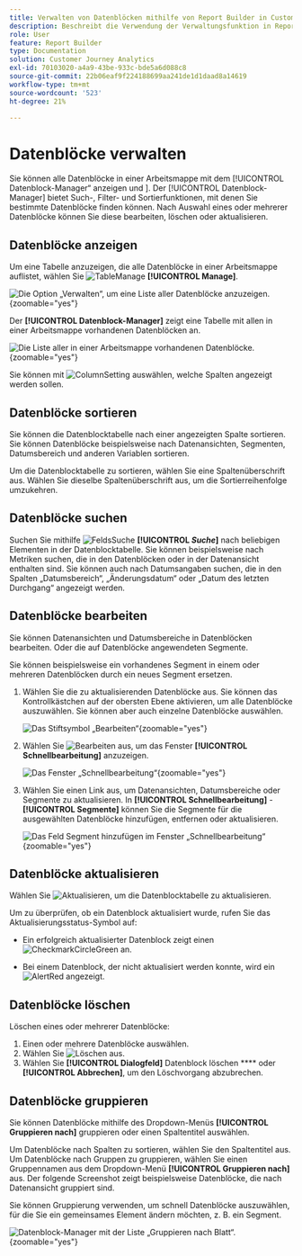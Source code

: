 ```yaml
---
title: Verwalten von Datenblöcken mithilfe von Report Builder in Customer Journey Analytics
description: Beschreibt die Verwendung der Verwaltungsfunktion in Report Builder
role: User
feature: Report Builder
type: Documentation
solution: Customer Journey Analytics
exl-id: 70103020-a4a9-43be-933c-bde5a6d088c8
source-git-commit: 22b06eaf9f224188699aa241de1d1daad8a14619
workflow-type: tm+mt
source-wordcount: '523'
ht-degree: 21%

---
```


# Datenblöcke verwalten

Sie können alle Datenblöcke in einer Arbeitsmappe mit dem [!UICONTROL Datenblock-Manager“ anzeigen und ]. Der [!UICONTROL Datenblock-Manager] bietet Such-, Filter- und Sortierfunktionen, mit denen Sie bestimmte Datenblöcke finden können. Nach Auswahl eines oder mehrerer Datenblöcke können Sie diese bearbeiten, löschen oder aktualisieren.

## Datenblöcke anzeigen

Um eine Tabelle anzuzeigen, die alle Datenblöcke in einer Arbeitsmappe auflistet, wählen Sie ![TableManage](/help/assets/icons/TableManage.svg) **[!UICONTROL Manage]**.

![Die Option „Verwalten“, um eine Liste aller Datenblöcke anzuzeigen.](./assets/image53.png){zoomable="yes"}

Der **[!UICONTROL Datenblock-Manager]** zeigt eine Tabelle mit allen in einer Arbeitsmappe vorhandenen Datenblöcken an.

![Die Liste aller in einer Arbeitsmappe vorhandenen Datenblöcke.](./assets/image52.png){zoomable="yes"}

Sie können mit ![ColumnSetting](/help/assets/icons/ColumnSetting.svg) auswählen, welche Spalten angezeigt werden sollen.

## Datenblöcke sortieren

Sie können die Datenblocktabelle nach einer angezeigten Spalte sortieren. Sie können Datenblöcke beispielsweise nach Datenansichten, Segmenten, Datumsbereich und anderen Variablen sortieren.

Um die Datenblocktabelle zu sortieren, wählen Sie eine Spaltenüberschrift aus. Wählen Sie dieselbe Spaltenüberschrift aus, um die Sortierreihenfolge umzukehren.


## Datenblöcke suchen

Suchen Sie mithilfe ![ Felds ](/help/assets/icons/Search.svg)Suche **[!UICONTROL _Suche_]** nach beliebigen Elementen in der Datenblocktabelle. Sie können beispielsweise nach Metriken suchen, die in den Datenblöcken oder in der Datenansicht enthalten sind. Sie können auch nach Datumsangaben suchen, die in den Spalten „Datumsbereich“, „Änderungsdatum“ oder „Datum des letzten Durchgang“ angezeigt werden.


## Datenblöcke bearbeiten

Sie können Datenansichten und Datumsbereiche in Datenblöcken bearbeiten. Oder die auf Datenblöcke angewendeten Segmente.

Sie können beispielsweise ein vorhandenes Segment in einem oder mehreren Datenblöcken durch ein neues Segment ersetzen.

1. Wählen Sie die zu aktualisierenden Datenblöcke aus. Sie können das Kontrollkästchen auf der obersten Ebene aktivieren, um alle Datenblöcke auszuwählen. Sie können aber auch einzelne Datenblöcke auswählen.

   ![Das Stiftsymbol „Bearbeiten“](./assets/image56.png){zoomable="yes"}

1. Wählen Sie ![Bearbeiten](/help/assets/icons/Edit.svg) aus, um das Fenster **[!UICONTROL Schnellbearbeitung]** anzuzeigen.

   ![Das Fenster „Schnellbearbeitung“](./assets/image58.png){zoomable="yes"}

1. Wählen Sie einen Link aus, um Datenansichten, Datumsbereiche oder Segmente zu aktualisieren. In **[!UICONTROL Schnellbearbeitung]** - **[!UICONTROL Segmente]** können Sie die Segmente für die ausgewählten Datenblöcke hinzufügen, entfernen oder aktualisieren.

   ![Das Feld Segment hinzufügen im Fenster „Schnellbearbeitung“](./assets/image59.png){zoomable="yes"}

## Datenblöcke aktualisieren

Wählen Sie ![Aktualisieren](/help/assets/icons/Refresh.svg), um die Datenblocktabelle zu aktualisieren.

Um zu überprüfen, ob ein Datenblock aktualisiert wurde, rufen Sie das Aktualisierungsstatus-Symbol auf:

- Ein erfolgreich aktualisierter Datenblock zeigt einen ![CheckmarkCircleGreen](/help/assets/icons/CheckmarkCircleGreen.svg) an.

- Bei einem Datenblock, der nicht aktualisiert werden konnte, wird ein ![AlertRed](/help/assets/icons/AlertRed.svg) angezeigt.


## Datenblöcke löschen

Löschen eines oder mehrerer Datenblöcke:

1. Einen oder mehrere Datenblöcke auswählen.
1. Wählen Sie ![Löschen](/help/assets/icons/Delete.svg) aus.
1. Wählen Sie **[!UICONTROL Dialogfeld]** Datenblock löschen **** oder **[!UICONTROL Abbrechen]**, um den Löschvorgang abzubrechen.

## Datenblöcke gruppieren

Sie können Datenblöcke mithilfe des Dropdown-Menüs **[!UICONTROL Gruppieren nach]** gruppieren oder einen Spaltentitel auswählen.

Um Datenblöcke nach Spalten zu sortieren, wählen Sie den Spaltentitel aus. Um Datenblöcke nach Gruppen zu gruppieren, wählen Sie einen Gruppennamen aus dem Dropdown-Menü **[!UICONTROL Gruppieren nach]** aus. Der folgende Screenshot zeigt beispielsweise Datenblöcke, die nach Datenansicht gruppiert sind.

Sie können Gruppierung verwenden, um schnell Datenblöcke auszuwählen, für die Sie ein gemeinsames Element ändern möchten, z. B. ein Segment.

![Datenblock-Manager mit der Liste „Gruppieren nach Blatt“.](./assets/group-data-blocks.png){zoomable="yes"}

